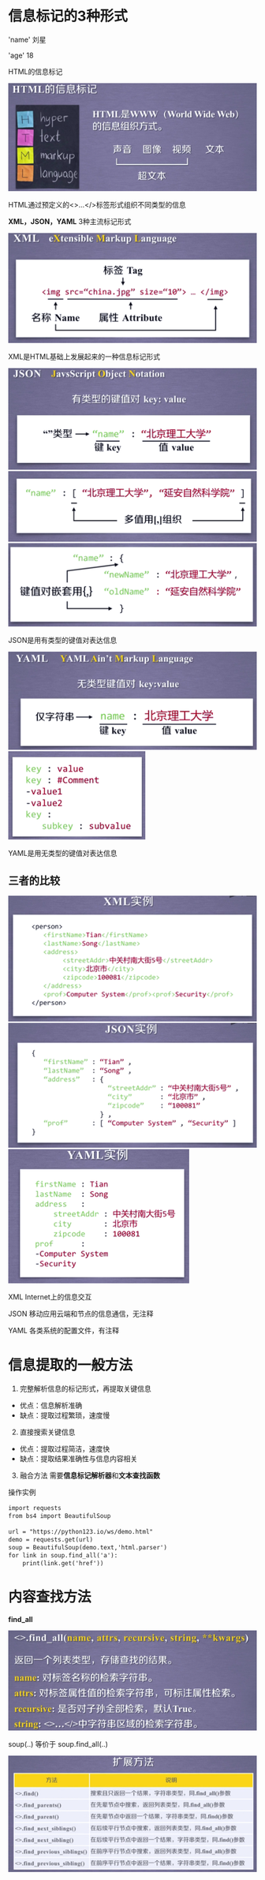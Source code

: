 ﻿# 信息标记的3种形式

'name' 刘星

'age'  18

HTML的信息标记

![](pic/4.png)

HTML通过预定义的<>...</>标签形式组织不同类型的信息

**XML，JSON，YAML** 3种主流标记形式

![](pic/5.png)

XML是HTML基础上发展起来的一种信息标记形式

![](pic/json.png)
![](pic/json1.png)
![](pic/json2.png)

JSON是用有类型的键值对表达信息

![](pic/yaml.png)
![](pic/yaml2.png)

YAML是用无类型的键值对表达信息

## 三者的比较

![](pic/xml-e.png)
![](pic/json-e.png)
![](pic/yaml-e.png)

XML Internet上的信息交互

JSON 移动应用云端和节点的信息通信，无注释

YAML 各类系统的配置文件，有注释

# 信息提取的一般方法

1. 完整解析信息的标记形式，再提取关键信息
- 优点：信息解析准确
- 缺点：提取过程繁琐，速度慢

2. 直接搜索关键信息
- 优点：提取过程简洁，速度快
- 缺点：提取结果准确性与信息内容相关

3. 融合方法
需要**信息标记解析器**和**文本查找函数**

操作实例
```
import requests
from bs4 import BeautifulSoup

url = "https://python123.io/ws/demo.html"
demo = requests.get(url)
soup = BeautifulSoup(demo.text,'html.parser')
for link in soup.find_all('a'):
	print(link.get('href'))
```

# 内容查找方法
**find_all**

![](pic/method.png)

soup(..) 等价于 soup.find_all(..)

![](pic/method-e.png)



